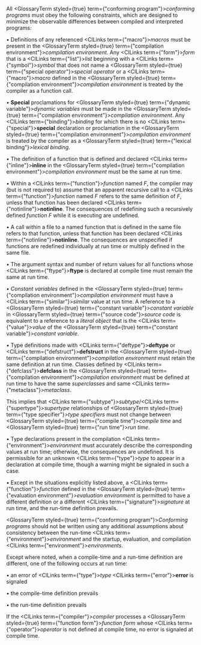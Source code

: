  



All <GlossaryTerm styled={true} term={"conforming program"}><i>conforming programs</i></GlossaryTerm> must obey the following constraints, which are designed to minimize the observable differences between compiled and interpreted programs: 



*•* Definitions of any referenced <ClLinks  term={"macro"}><i>macros</i></ClLinks> must be present in the <GlossaryTerm styled={true} term={"compilation environment"}><i>compilation environment</i></GlossaryTerm>. Any <ClLinks  term={"form"}><i>form</i></ClLinks> that is a <ClLinks  term={"list"}><i>list</i></ClLinks> beginning with a <ClLinks  term={"symbol"}><i>symbol</i></ClLinks> that does not name a <GlossaryTerm styled={true} term={"special operator"}><i>special operator</i></GlossaryTerm> or a <ClLinks  term={"macro"}><i>macro</i></ClLinks> defined in the <GlossaryTerm styled={true} term={"compilation environment"}><i>compilation environment</i></GlossaryTerm> is treated by the compiler as a function call. 



*•* **Special** proclamations for <GlossaryTerm styled={true} term={"dynamic variable"}><i>dynamic variables</i></GlossaryTerm> must be made in the <GlossaryTerm styled={true} term={"compilation environment"}><i>compilation environment</i></GlossaryTerm>. Any <ClLinks  term={"binding"}><i>binding</i></ClLinks> for which there is no <ClLinks  term={"special"}><b>special</b></ClLinks> declaration or proclamation in the <GlossaryTerm styled={true} term={"compilation environment"}><i>compilation environment</i></GlossaryTerm> is treated by the compiler as a <GlossaryTerm styled={true} term={"lexical binding"}><i>lexical binding</i></GlossaryTerm>. 



*•* The definition of a function that is defined and declared <ClLinks  term={"inline"}><b>inline</b></ClLinks> in the <GlossaryTerm styled={true} term={"compilation environment"}><i>compilation environment</i></GlossaryTerm> must be the same at run time. 



*•* Within a <ClLinks  term={"function"}><i>function</i></ClLinks> named *F*, the compiler may (but is not required to) assume that an apparent recursive call to a <ClLinks  term={"function"}><i>function</i></ClLinks> named *F* refers to the same definition of *F*, unless that function has been declared <ClLinks  term={"notinline"}><b>notinline</b></ClLinks>. The consequences of redefining such a recursively defined *function F* while it is executing are undefined. 



*•* A call within a file to a named function that is defined in the same file refers to that function, unless that function has been declared <ClLinks  term={"notinline"}><b>notinline</b></ClLinks>. The consequences are unspecified if functions are redefined individually at run time or multiply defined in the same file. 



*•* The argument syntax and number of return values for all functions whose <ClLinks  term={"ftype"}><b>ftype</b></ClLinks> is declared at compile time must remain the same at run time.  







*• Constant variables* defined in the <GlossaryTerm styled={true} term={"compilation environment"}><i>compilation environment</i></GlossaryTerm> must have a <ClLinks  term={"similar"}><i>similar</i></ClLinks> value at run time. A reference to a <GlossaryTerm styled={true} term={"constant variable"}><i>constant variable</i></GlossaryTerm> in <GlossaryTerm styled={true} term={"source code"}><i>source code</i></GlossaryTerm> is equivalent to a reference to a *literal object* that is the <ClLinks  term={"value"}><i>value</i></ClLinks> of the <GlossaryTerm styled={true} term={"constant variable"}><i>constant variable</i></GlossaryTerm>. 



*•* Type definitions made with <ClLinks  term={"deftype"}><b>deftype</b></ClLinks> or <ClLinks  term={"defstruct"}><b>defstruct</b></ClLinks> in the <GlossaryTerm styled={true} term={"compilation environment"}><i>compilation environment</i></GlossaryTerm> must retain the same definition at run time. Classes defined by <ClLinks  term={"defclass"}><b>defclass</b></ClLinks> in the <GlossaryTerm styled={true} term={"compilation environment"}><i>compilation environment</i></GlossaryTerm> must be defined at run time to have the same *superclasses* and same <ClLinks  term={"metaclass"}><i>metaclass</i></ClLinks>. 



This implies that <ClLinks  term={"subtype"}><i>subtype</i></ClLinks>/<ClLinks  term={"supertype"}><i>supertype</i></ClLinks> relationships of <GlossaryTerm styled={true} term={"type specifier"}><i>type specifiers</i></GlossaryTerm> must not change between <GlossaryTerm styled={true} term={"compile time"}><i>compile time</i></GlossaryTerm> and <GlossaryTerm styled={true} term={"run time"}><i>run time</i></GlossaryTerm>. 



*•* Type declarations present in the compilation <ClLinks  term={"environment"}><i>environment</i></ClLinks> must accurately describe the corresponding values at run time; otherwise, the consequences are undefined. It is permissible for an unknown <ClLinks  term={"type"}><i>type</i></ClLinks> to appear in a declaration at compile time, though a warning might be signaled in such a case. 



*•* Except in the situations explicitly listed above, a <ClLinks  term={"function"}><i>function</i></ClLinks> defined in the <GlossaryTerm styled={true} term={"evaluation environment"}><i>evaluation environment</i></GlossaryTerm> is permitted to have a different definition or a different <ClLinks  term={"signature"}><i>signature</i></ClLinks> at run time, and the run-time definition prevails. 



<GlossaryTerm styled={true} term={"conforming program"}><i>Conforming programs</i></GlossaryTerm> should not be written using any additional assumptions about consistency between the run-time <ClLinks  term={"environment"}><i>environment</i></ClLinks> and the startup, evaluation, and compilation <ClLinks  term={"environment"}><i>environments</i></ClLinks>. 



Except where noted, when a compile-time and a run-time definition are different, one of the following occurs at run time: 



*•* an error of <ClLinks  term={"type"}><i>type</i></ClLinks> <ClLinks  term={"error"}><b>error</b></ClLinks> is signaled 



*•* the compile-time definition prevails 



*•* the run-time definition prevails 



If the <ClLinks  term={"compiler"}><i>compiler</i></ClLinks> processes a <GlossaryTerm styled={true} term={"function form"}><i>function form</i></GlossaryTerm> whose <ClLinks  term={"operator"}><i>operator</i></ClLinks> is not defined at compile time, no error is signaled at compile time. 



